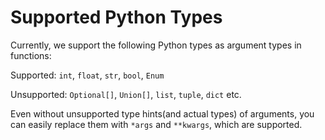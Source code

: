 # Supported Python Types

Currently, we support the following Python types as argument types in functions:

Supported: `int`, `float`, `str`, `bool`, `Enum`

Unsupported: `Optional[]`, `Union[]`, `list`, `tuple`, `dict` etc.

Even without unsupported type hints(and actual types) of arguments, you can easily replace them with `*args` and `**kwargs`, which are supported.
